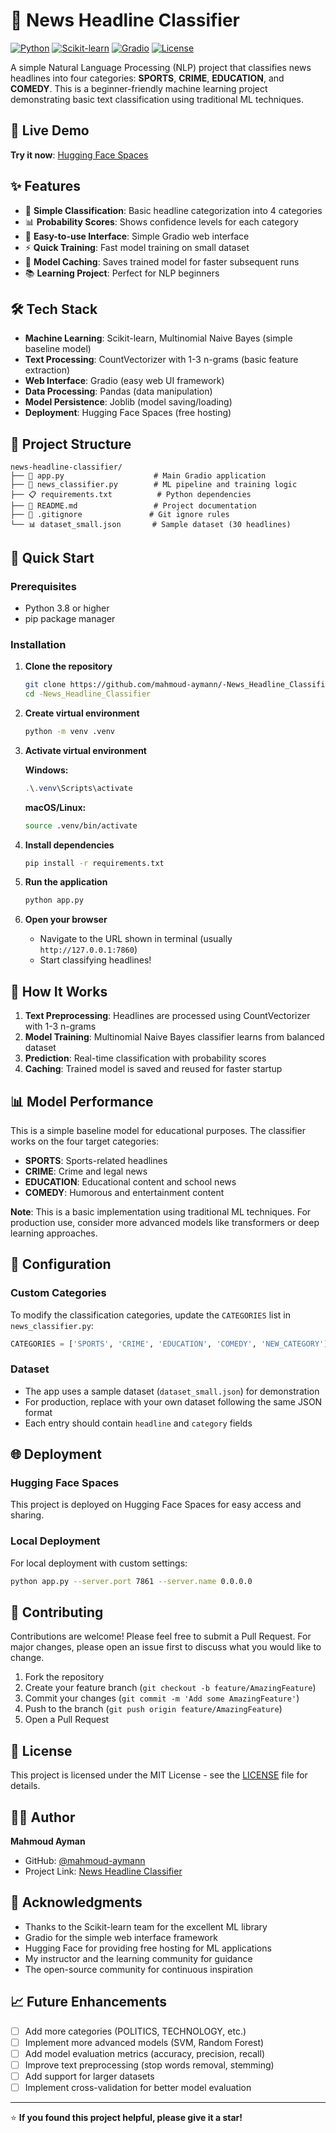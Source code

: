 # 📰 News Headline Classifier

[![Python](https://img.shields.io/badge/Python-3.8+-blue.svg)](https://python.org)
[![Scikit-learn](https://img.shields.io/badge/Scikit--learn-1.0+-orange.svg)](https://scikit-learn.org)
[![Gradio](https://img.shields.io/badge/Gradio-3.0+-green.svg)](https://gradio.app)
[![License](https://img.shields.io/badge/License-MIT-yellow.svg)](LICENSE)

A simple Natural Language Processing (NLP) project that classifies news headlines into four categories: **SPORTS**, **CRIME**, **EDUCATION**, and **COMEDY**. This is a beginner-friendly machine learning project demonstrating basic text classification using traditional ML techniques.

## 🚀 Live Demo

**Try it now**: [Hugging Face Spaces](https://huggingface.co/spaces/Ma1hmoud1/News_Headline_Classifier)

## ✨ Features

- 🎯 **Simple Classification**: Basic headline categorization into 4 categories
- 📊 **Probability Scores**: Shows confidence levels for each category
- 🎨 **Easy-to-use Interface**: Simple Gradio web interface
- ⚡ **Quick Training**: Fast model training on small dataset
- 🔄 **Model Caching**: Saves trained model for faster subsequent runs
- 📚 **Learning Project**: Perfect for NLP beginners

## 🛠️ Tech Stack

- **Machine Learning**: Scikit-learn, Multinomial Naive Bayes (simple baseline model)
- **Text Processing**: CountVectorizer with 1-3 n-grams (basic feature extraction)
- **Web Interface**: Gradio (easy web UI framework)
- **Data Processing**: Pandas (data manipulation)
- **Model Persistence**: Joblib (model saving/loading)
- **Deployment**: Hugging Face Spaces (free hosting)

## 📁 Project Structure

```
news-headline-classifier/
├── 📄 app.py                    # Main Gradio application
├── 🧠 news_classifier.py        # ML pipeline and training logic
├── 📋 requirements.txt          # Python dependencies
├── 📖 README.md                 # Project documentation
├── 🚫 .gitignore               # Git ignore rules
└── 📊 dataset_small.json       # Sample dataset (30 headlines)
```

## 🚀 Quick Start

### Prerequisites
- Python 3.8 or higher
- pip package manager

### Installation

1. **Clone the repository**
   ```bash
   git clone https://github.com/mahmoud-aymann/-News_Headline_Classifier.git
   cd -News_Headline_Classifier
   ```

2. **Create virtual environment**
   ```bash
   python -m venv .venv
   ```

3. **Activate virtual environment**
   
   **Windows:**
   ```powershell
   .\.venv\Scripts\activate
   ```
   
   **macOS/Linux:**
   ```bash
   source .venv/bin/activate
   ```

4. **Install dependencies**
   ```bash
   pip install -r requirements.txt
   ```

5. **Run the application**
   ```bash
   python app.py
   ```

6. **Open your browser**
   - Navigate to the URL shown in terminal (usually `http://127.0.0.1:7860`)
   - Start classifying headlines!

## 🎯 How It Works

1. **Text Preprocessing**: Headlines are processed using CountVectorizer with 1-3 n-grams
2. **Model Training**: Multinomial Naive Bayes classifier learns from balanced dataset
3. **Prediction**: Real-time classification with probability scores
4. **Caching**: Trained model is saved and reused for faster startup

## 📊 Model Performance

This is a simple baseline model for educational purposes. The classifier works on the four target categories:
- **SPORTS**: Sports-related headlines
- **CRIME**: Crime and legal news  
- **EDUCATION**: Educational content and school news
- **COMEDY**: Humorous and entertainment content

**Note**: This is a basic implementation using traditional ML techniques. For production use, consider more advanced models like transformers or deep learning approaches.

## 🔧 Configuration

### Custom Categories
To modify the classification categories, update the `CATEGORIES` list in `news_classifier.py`:

```python
CATEGORIES = ['SPORTS', 'CRIME', 'EDUCATION', 'COMEDY', 'NEW_CATEGORY']
```

### Dataset
- The app uses a sample dataset (`dataset_small.json`) for demonstration
- For production, replace with your own dataset following the same JSON format
- Each entry should contain `headline` and `category` fields

## 🌐 Deployment

### Hugging Face Spaces
This project is deployed on Hugging Face Spaces for easy access and sharing.

### Local Deployment
For local deployment with custom settings:

```bash
python app.py --server.port 7861 --server.name 0.0.0.0
```

## 🤝 Contributing

Contributions are welcome! Please feel free to submit a Pull Request. For major changes, please open an issue first to discuss what you would like to change.

1. Fork the repository
2. Create your feature branch (`git checkout -b feature/AmazingFeature`)
3. Commit your changes (`git commit -m 'Add some AmazingFeature'`)
4. Push to the branch (`git push origin feature/AmazingFeature`)
5. Open a Pull Request

## 📝 License

This project is licensed under the MIT License - see the [LICENSE](LICENSE) file for details.

## 👨‍💻 Author

**Mahmoud Ayman**
- GitHub: [@mahmoud-aymann](https://github.com/mahmoud-aymann)
- Project Link: [News Headline Classifier](https://github.com/mahmoud-aymann/-News_Headline_Classifier)

## 🙏 Acknowledgments

- Thanks to the Scikit-learn team for the excellent ML library
- Gradio for the simple web interface framework
- Hugging Face for providing free hosting for ML applications
- My instructor and the learning community for guidance
- The open-source community for continuous inspiration

## 📈 Future Enhancements

- [ ] Add more categories (POLITICS, TECHNOLOGY, etc.)
- [ ] Implement more advanced models (SVM, Random Forest)
- [ ] Add model evaluation metrics (accuracy, precision, recall)
- [ ] Improve text preprocessing (stop words removal, stemming)
- [ ] Add support for larger datasets
- [ ] Implement cross-validation for better model evaluation

---

⭐ **If you found this project helpful, please give it a star!**
